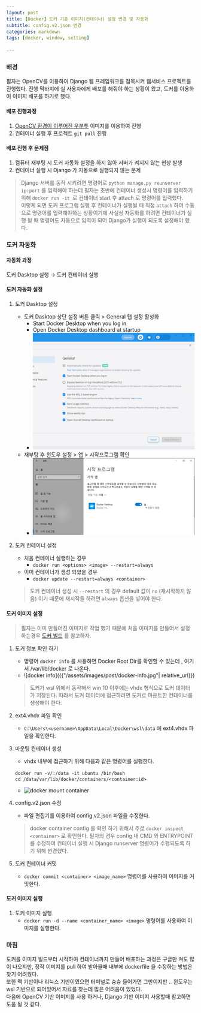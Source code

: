 ```yaml
---
layout: post
title: [Docker] 도커 기존 이미지(컨테이너) 설정 변경 및 자동화
subtitle: config.v2.json 변경
categories: markdown
tags: [docker, window, setting]

---
```

### 배경
필자는 OpenCV를 이용하여 Django 웹 프레임워크를 접목시켜 웹서비스 프로젝트를 진행했다.
진행 막바지에 실 사용자에게 배포를 해줘야 하는 상황이 왔고, 도커를 이용하여 이미지 배포를 하기로 했다.

#### 배포 진행과정
1. [OpenCV 환경이 이루어진 우분투](https://hub.docker.com/r/opencvcourses/opencv-docker) 이미지를 이용하여 진행
2. 컨테이너 실행 후 프로젝트 `git pull` 진행

#### 배포 진행 후 문제점
1. 컴퓨터 재부팅 시 도커 자동화 설정을 하지 않아 서버가 켜지지 않는 현상 발생
2. 컨테이너 실행 시 Django 가 자동으로 실행되지 않는 문제 

>Django 서버를 동작 시키려면 명령어로 `python manage.py reunserver ip:port` 를 입력해야 하는데 필자는 초반에 컨테이너 생성시 
명령어를 입력하기 위해 `docker run -it `로 컨테이너 start 후 attach 로 명령어를 입력했다.<br>
이렇게 되면 도커 프로그램 실행 후 컨테이너가 실행될 때 직접 `attach` 하여 수동으로 명령어를 입력해야하는 상황이기에 사실상 자동화를 하려면
컨테이너가 실행 될 때 명령어도 자동으로 입력이 되어 Django가 실행이 되도록 설정해야 했다.
 
### 도커 자동화
#### 자동화 과정
도커 Dasktop 실행 → 도커 컨테이너 실행

#### 도커 자동화 설정

1. 도커 Dasktop 설정
    - 도커 Dasktop 상단 설정 버튼 클릭 > General 탭 설정 활성화
        + Start Docker Desktop when you log in
        + Open Docker Desktop dashboard at startup
        - ![docker General](assets/images/post/docker-setting-general.jpg)
    - 재부팅 후 윈도우 설정 > 앱 > 시작프로그램 확인
        - ![docker startapp](assets/images/post/docker-setting-startapp.jpg)
        
2. 도커 컨테이너 설정
    - 처음 컨테이너 실행하는 경우
        + `docker run <options> <image> --restart=always`
    - 이미 컨테이너가 생성 되었을 경우
        + `docker update --restart=always <container>`
    >도커 컨테이너 생성 시 `--restart` 의 경우 default 값이 `no` (재시작하지 않음) 이기 때문에 재시작을 하려면
    `always` 옵션을 넣어야 한다.

#### 도커 이미지 설정

> 필자는 이미 만들어진 이미지로 작업 했기 때문에 처음 이미지를 만들어서 설정 하는경우 [도커 빌드](https://www.44bits.io/ko/post/building-docker-image-basic-commit-diff-and-dockerfile) 를 참고하자.

1. 도커 정보 확인 하기
    - 명령어 `docker info` 를 사용하면 Docker Root Dir를 확인할 수 있는데 , 여기서 /var/lib/docker 로 나온다.
    - ![docker info]({{"/assets/images/post/docker-info.jpg"| relative_url}}) 

    > 도커가 wsl 위에서 동작해서 win 10 이후에는 vhdx 형식으로 도커 데이터가 저장된다.
      따라서 도커 데이터에 접근하려면 도커로 마운트한 컨테이너를 생성해야 한다.

2. ext4.vhdx 파일 확인
    - `C:\Users\<username>\AppData\Local\Docker\wsl\data` 에 ext4.vhdx 파일을 확인한다.

3. 마운팅 컨테이너 생성
    - vhdx 내부에 접근하기 위해 다음과 같은 명령어를 실행한다.
    ```shell script
   docker run -v/:/data -it ubuntu /bin/bash
   cd /data/var/lib/docker/containers/<container:id>
   ```
                                                                                                                                                                                
    - ![docker mount container](assets/images/post/docker-mount-container.jpg)
    
4. config.v2.json 수정
    - 파일 편집기를 이용하여 config.v2.json 파일을 수정한다.
    > docker container config 를 확인 하기 위해서 주로 `docker inspect <container>` 로 확인한다. 
      필자의 경우 config 내 CMD 와 ENTRYPOINT 를 수정하여 컨테이너 실행 시 Django runserver 명령어가 수행되도록 하기 위해 변경했다.


5. 도커 컨테이너 커밋
    - `docker commit <container> <image_name>` 명령어를 사용하여 이미지를 커밋한다.
    
#### 도커 이미지 실행
1. 도커 이미지 실행
    - `docker run -d --name <container_name> <image>` 명령어를 사용하여 이미지를 실행한다.


### 마침
도커를 이미지 빌드부터 시작하여 컨테이너까지 만들어 배포하는 과정은 구글만 쳐도 많이 나오지만, 정작 이미지를 pull 하여 받아올때
내부에 dockerfile 을 수정하는 방법은 찾기 어려웠다.<br>
또한 맥 기반이나 리눅스 기반이였으면 터미널로 슝슝 들어가면 그만이지만 .. 윈도우는 wsl 기반으로 되어있어서 자료를 찾는데 많은 어려움이 있었다.<br>
다음에 OpenCV 기반 이미지를 사용 하거나, Django 기반 이미지 사용할때 참고하면 도움 될 것 같다.
